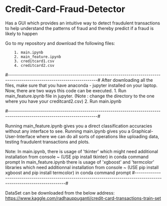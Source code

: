# Credit-Card-Fraud-Detector
Has a GUI which provides an intuitive way to detect fraudulent transactions to help understand the patterns of fraud and thereby predict if a fraud is likely to happen

Go to my repository and download the following files:
		
		1. main.ipynb
		2. main_feature.ipynb
		3. creditcard1.csv
		4. creditcard2.csv
		
#--------------------------------------------------------------------------------------------------------------------------#
After downloading all the files, make sure that you have anaconda - jupyter installed on your laptop.
Now, there are two ways this code can be executed. 
		1. Run main_feature.ipynb file in jupyter. (Note : change the directory to the one where you have your creditcard2.csv)
		2. Run main.ipynb

#--------------------------------------------------------------------------------------------------------------------------#

Running main_feature.ipynb gives you a direct classification accuracies without any interface to see.
Running main.ipynb gives you a Graphical-User-Interface where we can do all sorts of operations like uploading data, testing fraudulent transactions and plots.

Note: In main.ipynb, there is usage of 'tkinter' which might need additional installation from console ~ (USE pip install tkinter) in conda command prompt
			In main_feature.ipynb there is usage of 'xgboost' and 'termcolor' libraries which need additionnal installation from console ~ (USE pip install xgboost and pip install 																																																																					termcolor) in conda command prompt
#-------------------------------------------------------------------------------------------------------------------------#

DataSet can be downloaded from the below address:
https://www.kaggle.com/radhauppuganti/credit-card-transactions-train-set
